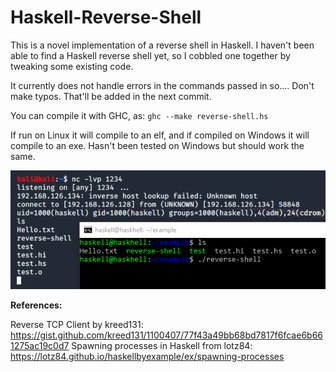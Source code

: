 # Haskell-Reverse-Shell

This is a novel implementation of a reverse shell in Haskell. I haven't been able to find a Haskell reverse shell yet, so I cobbled one together by tweaking some existing code.

It currently does not handle errors in the commands passed in so.... Don't make typos. That'll be added in the next commit.

You can compile it with GHC, as: `ghc --make reverse-shell.hs`

If run on Linux it will compile to an elf, and if compiled on Windows it will compile to an exe. Hasn't been tested on Windows but should work the same.

![Screenshot](/screenshot.png)

**References:**

Reverse TCP Client by kreed131: https://gist.github.com/kreed131/1100407/77f43a49bb68bd7817f6fcae6b661275ac19c0d7
Spawning processes in Haskell from lotz84: https://lotz84.github.io/haskellbyexample/ex/spawning-processes
